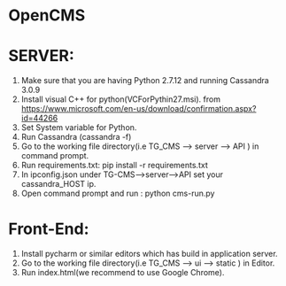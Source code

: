 # OpenCMS

# SERVER:
1) Make sure that you are having Python 2.7.12 and running Cassandra 3.0.9<br/>
2) Install visual C++ for python(VCForPythin27.msi). from https://www.microsoft.com/en-us/download/confirmation.aspx?id=44266 <br/>
3) Set System variable for Python.<br/>
4) Run Cassandra (cassandra -f)<br/>
5) Go to the working file directory(i.e TG_CMS --> server --> API ) in command prompt. <br/>
6) Run requirements.txt: pip install -r requirements.txt <br/>
7) In ipconfig.json under TG-CMS-->server-->API set your cassandra_HOST ip. <br/>
8) Open command prompt and run : python cms-run.py <br/>

# Front-End: 
1) Install pycharm or similar editors which has build in application server.<br/>
2) Go to the working file directory(i.e TG_CMS --> ui --> static ) in Editor. <br/>
2) Run index.html(we recommend to use Google Chrome).<br/>